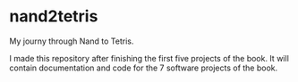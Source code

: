 # nand2tetris
My journy through Nand to Tetris.

I made this repository after finishing the first five projects of the book.
It will contain documentation and code for the 7 software projects of the book.
